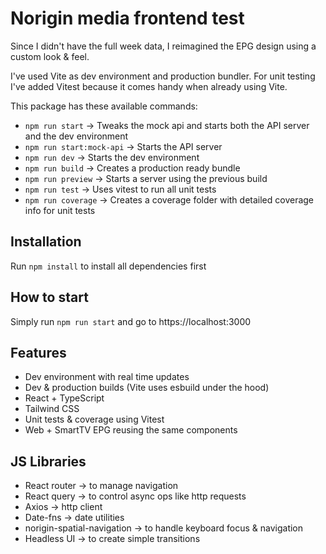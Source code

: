 # Norigin media frontend test

Since I didn't have the full week data, I reimagined the EPG design using a custom look & feel.

I've used Vite as dev environment and production bundler. For unit testing I've added Vitest because it comes handy when already using Vite.

This package has these available commands:

- `npm run start` -> Tweaks the mock api and starts both the API server and the dev environment
- `npm run start:mock-api` -> Starts the API server
- `npm run dev` -> Starts the dev environment
- `npm run build` -> Creates a production ready bundle
- `npm run preview` -> Starts a server using the previous build
- `npm run test` -> Uses vitest to run all unit tests
- `npm run coverage` -> Creates a coverage folder with detailed coverage info for unit tests

## Installation

Run `npm install` to install all dependencies first

## How to start

Simply run `npm run start` and go to https://localhost:3000

## Features

- Dev environment with real time updates
- Dev & production builds (Vite uses esbuild under the hood)
- React + TypeScript
- Tailwind CSS
- Unit tests & coverage using Vitest
- Web + SmartTV EPG reusing the same components

## JS Libraries

- React router -> to manage navigation
- React query -> to control async ops like http requests
- Axios -> http client
- Date-fns -> date utilities
- norigin-spatial-navigation -> to handle keyboard focus & navigation
- Headless UI -> to create simple transitions
